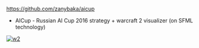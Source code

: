 https://github.com/zanybaka/aicup

* AICup		- Russian AI Cup 2016 strategy + warcraft 2 visualizer (on SFML technology)

[![w2](https://img.youtube.com/vi/oTkf5Bvd86U/0.jpg)](http://www.youtube.com/watch?feature=player_embedded&v=oTkf5Bvd86U)